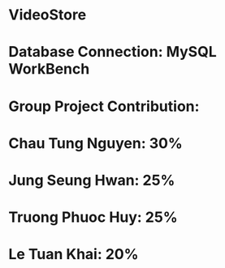 # VideoStore

# Database Connection: MySQL WorkBench

 # Group Project Contribution:
 
 # Chau Tung Nguyen: 30%
 # Jung Seung Hwan: 25%
 # Truong Phuoc Huy: 25%
 # Le Tuan Khai: 20%
